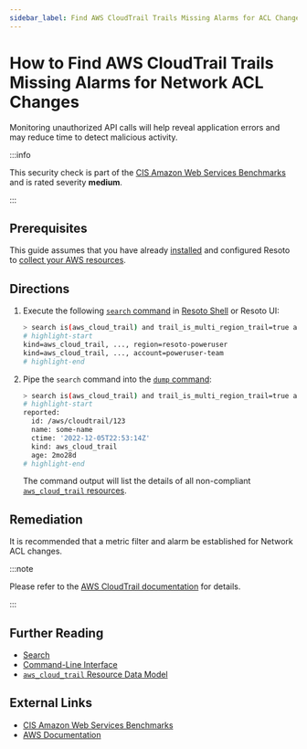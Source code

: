 ```yaml
---
sidebar_label: Find AWS CloudTrail Trails Missing Alarms for ACL Changes
---
```


# How to Find AWS CloudTrail Trails Missing Alarms for Network ACL Changes

Monitoring unauthorized API calls will help reveal application errors and may reduce time to detect malicious activity.

:::info

This security check is part of the [CIS Amazon Web Services Benchmarks](https://cisecurity.org/benchmark/amazon_web_services) and is rated severity **medium**.

:::

## Prerequisites

This guide assumes that you have already [installed](../../../getting-started/install-resoto/index.md) and configured Resoto to [collect your AWS resources](../../../how-to-guides/data-sources/collect-aws-resource-data.md).

## Directions

1. Execute the following [`search` command](../../../reference/cli/search-commands/search.md) in [Resoto Shell](../../../reference/components/shell.md) or Resoto UI:

   ```bash
   > search is(aws_cloud_trail) and trail_is_multi_region_trail=true and trail_status.is_logging=true with(empty, --> is(aws_cloudwatch_log_group) with(any, --> is(aws_cloudwatch_metric_filter) and filter_pattern~"\s*\$\.eventName\s*=\s*CreateNetworkAcl.+\$\.eventName\s*=\s*CreateNetworkAclEntry.+\$\.eventName\s*=\s*DeleteNetworkAcl.+\$\.eventName\s*=\s*DeleteNetworkAclEntry.+\$\.eventName\s*=\s*ReplaceNetworkAclEntry.+\$\.eventName\s*=\s*ReplaceNetworkAclAssociation"))
   # highlight-start
   ​kind=aws_cloud_trail, ..., region=resoto-poweruser
   ​kind=aws_cloud_trail, ..., account=poweruser-team
   # highlight-end
   ```

2. Pipe the `search` command into the [`dump` command](../../../reference/cli/format-commands/dump.md):

   ```bash
   > search is(aws_cloud_trail) and trail_is_multi_region_trail=true and trail_status.is_logging=true with(empty, --> is(aws_cloudwatch_log_group) with(any, --> is(aws_cloudwatch_metric_filter) and filter_pattern~"\s*\$\.eventName\s*=\s*CreateNetworkAcl.+\$\.eventName\s*=\s*CreateNetworkAclEntry.+\$\.eventName\s*=\s*DeleteNetworkAcl.+\$\.eventName\s*=\s*DeleteNetworkAclEntry.+\$\.eventName\s*=\s*ReplaceNetworkAclEntry.+\$\.eventName\s*=\s*ReplaceNetworkAclAssociation")) | dump
   # highlight-start
   ​reported:
   ​  id: /aws/cloudtrail/123
   ​  name: some-name
   ​  ctime: '2022-12-05T22:53:14Z'
   ​  kind: aws_cloud_trail
   ​  age: 2mo28d
   # highlight-end
   ```

   The command output will list the details of all non-compliant [`aws_cloud_trail` resources](../../../reference/unified-data-model/aws.md#aws_cloud_trail).

## Remediation

It is recommended that a metric filter and alarm be established for Network ACL changes.

:::note

Please refer to the [AWS CloudTrail documentation](https://docs.aws.amazon.com/awscloudtrail/latest/userguide/cloudwatch-alarms-for-cloudtrail.html) for details.

:::

## Further Reading

- [Search](../../../reference/search/index.md)
- [Command-Line Interface](../../../reference/cli/index.md)
- [`aws_cloud_trail` Resource Data Model](../../../reference/unified-data-model/aws.md#aws_cloud_trail)

## External Links

- [CIS Amazon Web Services Benchmarks](https://cisecurity.org/benchmark/amazon_web_services)
- [AWS Documentation](https://docs.aws.amazon.com/awscloudtrail/latest/userguide/cloudwatch-alarms-for-cloudtrail.html)
